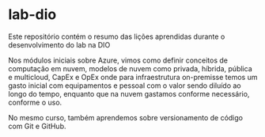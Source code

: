 # lab-dio
Este repositório contém o resumo das lições aprendidas durante o desenvolvimento do lab na DIO

Nos módulos iniciais sobre Azure, vimos como definir conceitos de computação em nuvem, modelos de nuvem como privada, híbrida, pública e multicloud, CapEx e OpEx onde para infraestrutura on-premisse temos um gasto inicial com equipamentos e pessoal com o valor sendo diluído ao longo do tempo, enquanto que na nuvem gastamos conforme necessário, conforme o uso.

No mesmo curso, também aprendemos sobre versionamento de código com Git e GitHub.
